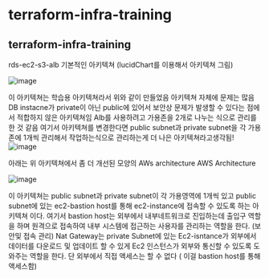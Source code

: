 # terraform-infra-training
terraform-infra-training
---------------------------
rds-ec2-s3-alb
기본적인 아키텍쳐 (lucidChart를 이용해서 아키텍쳐 그림)

![image](https://github.com/Sseamu/terraform-infra-training/assets/50833458/248c3669-0f8c-4248-b5f8-e7ab14f0cafc)

이 아키텍쳐는 학습용 아키텍쳐라서 위와 같이 만들었음
아키텍쳐 자체에 문제는 많음 DB instacne가 private이 아닌 public에 있어서 보안상 문제가 발생할 수 있다는 점에서 적합하지 않은 아키텍쳐임
Alb를 사용하려고 가용존을 2개로 나누는 식으로 관리를 한 것 같음 
여기서 아키텍쳐를 변경한다면 public subnet과 private subnet을 각 가용존에 1개씩 관리해서 작업하는식으로 관리하는게 더 나은 아키텍쳐라고생각됨! 
![image](https://github.com/Sseamu/terraform-infra-training/assets/50833458/3965fac9-d78e-4d6c-9d80-4a600c90fe1f)

아래는 위 아키텍쳐에서 좀 더 개선된 모양의 AWs architecture
AWS Architecture

![image](https://github.com/Sseamu/terraform-infra-training/assets/50833458/c5b130bb-8ac6-4d41-bbe6-574fbac0acd5)

이 아키텍쳐는 public subnet과 private subnet이 각 가용영역에 1개씩 있고 
public subnet에 있는 ec2-bastion host를 통해 ec2-instance에 접속할 수 있도록 하는 아키텍쳐 이다.
여기서 bastion host는 외부에서 내부네트워크로 진입하는데 출입구 역할을 하며 원격으로 접속하여 내부 시스템에 접근하는 사용자를 관리하는 역할을 한다.
(보안및 접속 관리)
Nat Gateway는 private Subnet에 있는 Ec2-isntance가 외부에서 데이터를 다운로드 및 업데이트 할 수 있게 Ec2 인스턴스가 외부와 통신할 수 있도록
도와주는 역할을 한다. 단 외부에서 직접 액세스는 할 수 없다 ( 이걸 bastion host를 통해 액세스함)

